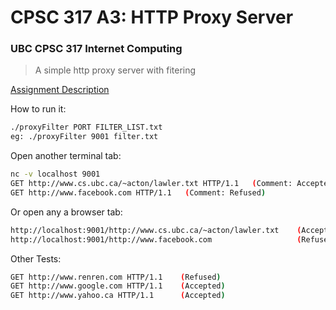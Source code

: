 CPSC 317 A3: HTTP Proxy Server
========
### UBC CPSC 317 Internet Computing
> A simple http proxy server with fitering

[Assignment Description](/description/CS317A3.html)

How to run it:

```bash
./proxyFilter PORT FILTER_LIST.txt
eg: ./proxyFilter 9001 filter.txt
```
Open another terminal tab:
```bash
nc -v localhost 9001
GET http://www.cs.ubc.ca/~acton/lawler.txt HTTP/1.1   (Comment: Accepted)
GET http://www.facebook.com HTTP/1.1   (Comment: Refused)
```

Or open any a browser tab:
```bash
http://localhost:9001/http://www.cs.ubc.ca/~acton/lawler.txt    (Accepted)
http://localhost:9001/http://www.facebook.com                   (Refused)
```

Other Tests: 
```bash
GET http://www.renren.com HTTP/1.1    (Refused)
GET http://www.google.com HTTP/1.1    (Accepted)
GET http://www.yahoo.ca HTTP/1.1      (Accepted)
```
